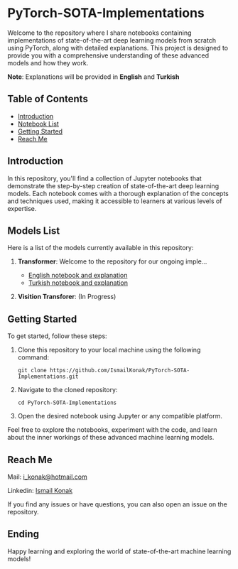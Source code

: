 # PyTorch-SOTA-Implementations

Welcome to the repository where I share notebooks containing implementations of state-of-the-art deep learning models from scratch using PyTorch, along with detailed explanations. This project is designed to provide you with a comprehensive understanding of these advanced models and how they work.

**Note**: Explanations will be provided in **English** and **Turkish**

## Table of Contents

- [Introduction](#introduction)
- [Notebook List](#notebook-list)
- [Getting Started](#getting-started)
- [Reach Me](#reach-me)

## Introduction

In this repository, you'll find a collection of Jupyter notebooks that demonstrate the step-by-step creation of state-of-the-art deep learning models. Each notebook comes with a thorough explanation of the concepts and techniques used, making it accessible to learners at various levels of expertise.

## Models List

Here is a list of the models currently available in this repository:

1. **Transformer**: Welcome to the repository for our ongoing imple...
   - [English notebook and explanation](https://github.com/IsmailKonak/PyTorch-SOTA-Implementations/tree/main/Transformer/EN)
   - [Turkish notebook and explanation](https://github.com/IsmailKonak/PyTorch-SOTA-Implementations/tree/main/Transformer/TR)
   
   

2. **Visition Transforer**: (In Progress)


## Getting Started

To get started, follow these steps:

1. Clone this repository to your local machine using the following command:
   ```
   git clone https://github.com/IsmailKonak/PyTorch-SOTA-Implementations.git
   ```

2. Navigate to the cloned repository:
   ```
   cd PyTorch-SOTA-Implementations
   ```

3. Open the desired notebook using Jupyter or any compatible platform.

Feel free to explore the notebooks, experiment with the code, and learn about the inner workings of these advanced machine learning models.

## Reach Me

Mail: i_konak@hotmail.com

Linkedin: [Ismail Konak](https://www.linkedin.com/in/ismail-konak/)



If you find any issues or have questions, you can also open an issue on the repository.


## Ending
Happy learning and exploring the world of state-of-the-art machine learning models!
